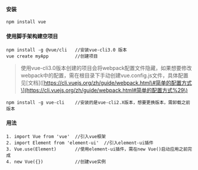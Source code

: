 #### 安装

```bash
npm install vue
```

#### 使用脚手架构建空项目

```
npm install -g @vue/cli   //安装vue-cli3.0 版本
vue create myApp          //创建项目
```

> 使用vue-cli3.0版本创建的项目会将webpack配置文件隐藏，如果想要修改webpack中的配置，需在根目录下手动创建vue.config.js文件，具体配置见\[文档\]\([https://cli.vuejs.org/zh/guide/webpack.html\#简单的配置方式\](https://cli.vuejs.org/zh/guide/webpack.html#简单的配置方式%29\)

```
npm install -g vue-cli    //安装的是vue-cli2.X版本，想要更换版本，需卸载之前版本
```

#### 用法

```
1. import Vue from 'vue'  //引入vue框架
2. import Element from 'element-ui'  //引入element-ui插件
3. Vue.use(Element)       //使用element-ui插件，需在new Vue()启动应用之前完成
4. new Vue({})            //创建vue实例
```



